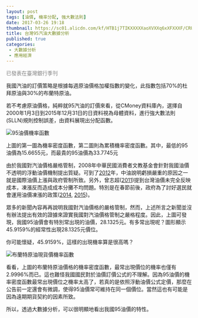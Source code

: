 ```yaml
---
layout: post
tags: [油價, 機率分配, 強大數法則]
date: 2017-03-26 19:18
thumbnail: https://sc01.alicdn.com/kf/HTB1j7TIKXXXXXaoXVXXq6xXFXXXF/CRUDE-OIL.jpg
title: 台灣95汽油大數據分析
published: true
categories:
 - 大數據分析
 - 應用經濟
---
```


<font color=grey>已發表在臺灣銀行季刊</font>

我國汽油的訂價策略是根據每週原油價格加權指數的變化，此指數包括70%的杜拜原油與30%的布蘭特原油。

若不考慮原油價格，純粹就95汽油的訂價來看，從CMoney資料庫內，選擇自2000年1月3日到2015年12月31日的日資料視為母體資料，進行強大數法則(SLLN)規則控制誤差，由資料展現出分配函數。

<!--more-->

![95油價機率函數](http://1.bp.blogspot.com/-MjbGbTwSWiM/Vp5F5BA7wxI/AAAAAAAAB4g/-VXeabpFVYk/s400/wang_pdf_and_df.jpg)

上圖的第一圖為機率密度函數，第二圖則為累積機率密度函數。其中，最低的95油價為15.6655元，而最貴的95油價為33.7745元

由於我國對汽油價格嚴格管制，2008年中華民國消費者文教基金會針對我國油價不透明的浮動油價機制提出質疑。可到了[2012](http://www.ettoday.net/news/20121129/133291.htm)年，中油說明虧損嚴重的原因之一就是國際油價上漲與政府管制所致。另外，曾志超([2011](http://www.npf.org.tw/1/8885))提到台灣油價未完全反映成本，凍漲反而造成成本分攤不均問題。特別是在春節前後，政府為了討好選民就會運用油價凍漲的政策([2014](https://tw.news.yahoo.com/國內油價凍漲前大漲-汽柴油貴了0.3-0.4元-081417945.html), [2015](http://udn.com/news/story/7266/677969-回歸市場機制-春節油價不凍漲))。

眾多的新聞內容再再說明我國對汽油價格的嚴格管制，然而，上述所言之新聞並沒有辦法提出有效的證據來證實我國對汽油價格管制之嚴格程度。因此，上圖可發現，我國95油價會有特別常出現的油價，28.1325元。有多常出現呢？圖形顯示45.9159%的經常性出現28.1325元價位。

你可能懷疑，45.9159%，這樣的出現機率算是很高嗎？

![布蘭特原油現貨價機率函數](http://3.bp.blogspot.com/-bgKKJUvgeQU/Vp5LeChDk9I/AAAAAAAAB4w/lU1WEsy_CZM/s400/00.jpg)

看看，上圖的布蘭特原油價格的機率密度函數，最常出現價位的機率也僅有2.9996%而已。這也難怪我國國民對於油價訂價公式的不理解。因為95油價的機率密度函數最常出現價位之機率太高了，若真的是依照浮動油價公式定價，那麼在公告前一定還會有微調，使得95油價常可維持在同一個價位。當然這也有可能是因為遠期期貨契約的因素所致。

所以，透過大數據分析，可以很明顯地看出我國95油價的特性。


